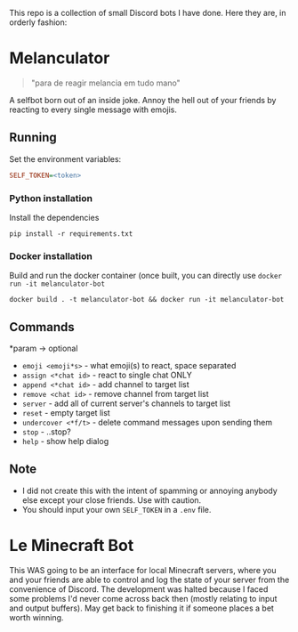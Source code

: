 This repo is a collection of small Discord bots I have done. Here they are, in orderly fashion:
# Melanculator
> "para de reagir melancia em tudo mano"

A selfbot born out of an inside joke.
Annoy the hell out of your friends by reacting to every single message with emojis. 
## Running
Set the environment variables:
```ini
SELF_TOKEN=<token>
```
### Python installation
Install the dependencies
```
pip install -r requirements.txt
```

### Docker installation
Build and run the docker container (once built, you can directly use `docker run -it melanculator-bot`
```
docker build . -t melanculator-bot && docker run -it melanculator-bot
```
## Commands
*param -> optional
- `emoji <emoji*s>` - what emoji(s) to react, space separated 
- `assign <*chat id>` - react to single chat ONLY
- `append <*chat id>` - add channel to target list
- `remove <chat id>` - remove channel from target list
- `server` - add all of current server's channels to target list
- `reset` - empty target list
- `undercover <*f/t>` - delete command messages upon sending them
- `stop` - ..stop?
- `help` - show help dialog
## Note
- I did not create this with the intent of spamming or annoying anybody else except your close friends. Use with caution.
- You should input your own `SELF_TOKEN` in a `.env` file.
# Le Minecraft Bot
This WAS going to be an interface for local Minecraft servers, where you and your friends are able to control and log the state of your server from the convenience of Discord.
The development was halted because I faced some problems I'd never come across back then (mostly relating to input and output buffers).
May get back to finishing it if someone places a bet worth winning.
